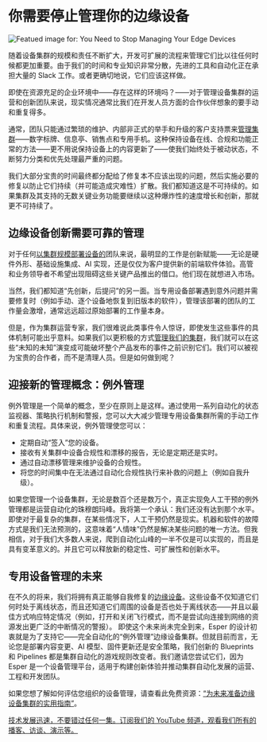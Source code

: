 # 你需要停止管理你的边缘设备
![Featued image for: You Need to Stop Managing Your Edge Devices](https://cdn.thenewstack.io/media/2025/02/04295d28-tablet1a-1024x540.jpg)

随着设备集群的规模和责任不断扩大，开发可扩展的流程来管理它们比以往任何时候都更加重要。由于我们的时间和专业知识非常分散，先进的工具和自动化正在承担大量的 Slack 工作。或者更确切地说，它们应该这样做。

即使在资源充足的企业环境中——存在这样的环境吗？——对于管理设备集群的运营和创新团队来说，现实情况通常比我们在开发人员方面的合作伙伴想象的要手动和重复得多。

通常，团队只能通过繁琐的维护、内部非正式的举手和升级的客户支持票来[管理集群](https://thenewstack.io/edge-computing/)——数字标牌、信息亭、销售点和专用手机。这种保持设备在线、合规和功能正常的方法——更不用说保持设备上的内容更新了——使我们始终处于被动状态，不断努力分类和优先处理最严重的问题。

我们大部分宝贵的时间最终都分配给了修复本不应该出现的问题，然后实施必要的修复以防止它们持续（并可能造成灾难性）扩散。我们都知道这是不可持续的。如果集群及其支持的无数关键业务功能要继续以这种爆炸性的速度增长和创新，那就更不可持续了。

## 边缘设备创新需要可靠的管理
对于任何[以集群规模部署设备的](https://thenewstack.io/the-benefits-of-using-microservices-for-edge-devices/)团队来说，最明显的工作是创新赋能——无论是硬件外形、基础设施集成、AI 实现，还是仅仅为客户提供新的前端软件体验。高管和业务领导者不希望出现阻碍这些关键产品推出的借口。他们现在就想进入市场。

当然，我们都知道“先创新，后提问”的另一面。当专用设备部署遇到意外问题并需要修复时（例如手动、逐个设备地恢复到旧版本的软件），管理该部署的团队的工作量会激增，通常远远超过原始部署的工作量本身。

但是，作为集群运营专家，我们很难说此类事件令人惊讶，即使发生这些事件的具体机制可能出乎意料。如果我们以更积极的方式[管理我们的集群](https://thenewstack.io/tackling-the-complexities-of-kubernetes-fleet-management/)，我们就可以在这些“未知的未知”演变成可能破坏整个产品发布的事件之前识别它们。我们可以被视为宝贵的合作者，而不是清理人员。但是如何做到呢？

## 迎接新的管理概念：例外管理
例外管理是一个简单的概念，至少在原则上是这样。通过使用一系列自动化的状态监视器、策略执行机制和警报，您可以大大减少管理专用设备集群所需的手动工作和重复流程。具体来说，例外管理使您可以：

- 定期自动“签入”您的设备。
- 接收有关集群中设备合规性和漂移的报告，无论是定期还是实时。
- 通过自动漂移管理来维护设备的合规性。
- 将您的时间集中在无法通过自动化合规性执行来补救的问题上（例如自我升级）。

如果您管理一个设备集群，无论是数百个还是数万个，真正实现免人工干预的例外管理都是运营自动化的珠穆朗玛峰。我将第一个承认：我们还没有达到那个水平。即使对于最复杂的集群，在某些情况下，人工干预仍然是现实。机器和软件的故障方式是我们无法预测的，这意味着“人情味”仍然是解决某些问题的唯一方法。但我相信，对于我们大多数人来说，爬到自动化山峰的一半不仅是可以实现的，而且是具有变革意义的。并且它可以释放新的稳定性、可扩展性和创新水平。

## 专用设备管理的未来
在不久的将来，我们将拥有真正能够自我修复的[边缘设备](https://thenewstack.io/the-challenge-of-scaling-the-intelligent-edge/)。这些设备不仅知道它们何时处于离线状态，而且还知道它们周围的设备是否也处于离线状态——并且以最佳方式响应特定情况（例如，打开和关闭飞行模式，而不是尝试向连接到网络的资源发出更广泛的中断情况的警报）。
即使这个未来尚未完全到来，Esper 的设计初衷就是为了支持它——完全自动化的“例外管理”边缘设备集群。但就目前而言，无论您是部署内容变更、AI 模型、固件更新还是安全策略，我们创新的 Blueprints 和 Pipelines 都是集群自动化的游戏规则改变者。我们邀请您尝试它们，因为 Esper 是一个设备管理平台，适用于构建创新体验并推动集群自动化发展的运营、工程和开发团队。

如果您想了解如何评估您组织的设备管理，请查看此免费资源：[“为未来准备边缘设备集群的实用指南”](https://www.esper.io/ebook/the-practical-guide-to-preparing-edge-device-fleets-for-the-future)。

[技术发展迅速，不要错过任何一集。订阅我们的 YouTube 频道，观看我们所有的播客、访谈、演示等。](https://youtube.com/thenewstack?sub_confirmation=1)